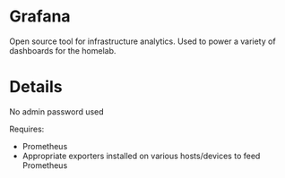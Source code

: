 # Grafana
Open source tool for infrastructure analytics.  Used to power a variety of dashboards for the homelab.

# Details

No admin password used

Requires:
* Prometheus 
* Appropriate exporters installed on various hosts/devices to feed Prometheus


